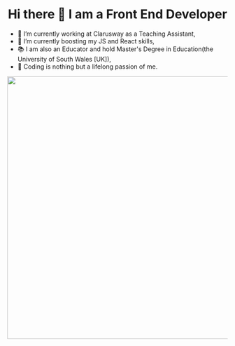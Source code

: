 <h1 align="center" font-size="30px"> Hi there 👋  I am a Front End Developer </h1>   


- 🔭 I’m currently working at Clarusway as a Teaching Assistant,
- 🌱 I’m currently boosting my JS and React skills, 
- 📚 I am also an Educator and hold Master's Degree in Education(the University of South Wales [UK]),
- 💚 Coding is nothing but a lifelong passion of me.                                                                                                           
                                                                                                              
<div id="header" align="center">
  <img src="https://cms-assets.themuse.com/media/lead/01212022-1047259374-coding-classes_scanrail.jpg" width="600" height="auto" style="block"/>
</div>
                                                                                                                                             
 
